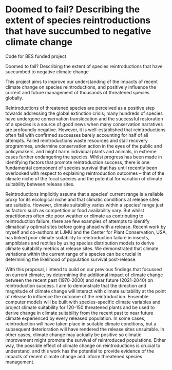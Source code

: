 # Doomed to fail? Describing the extent of species reintroductions that have succumbed to negative climate change
Code for BES funded project

Doomed to fail? Describing the extent of species reintroductions that have succumbed to negative climate change

This project aims to improve our understanding of the impacts of recent climate change on species reintroductions, and positively influence the current and future management of thousands of threatened species globally.

Reintroductions of threatened species are perceived as a positive step towards addressing the global extinction crisis; many hundreds of species have undergone conservation translocation and the successful restoration of a species is a source of good news when many conservation narratives are profoundly negative. However, it is well-established that reintroductions often fail with confirmed successes barely accounting for half of all attempts. Failed reintroductions waste resources and stall recovery programmes, undermine conservation action in the eyes of the public and policymakers, and might harm individual plants and animals, in extreme cases further endangering the species. Whilst progress has been made in identifying factors that promote reintroduction success, there is one fundamental component of species survival that has until recently
been overlooked with respect to explaining reintroduction outcomes – that of the climate niche of the focal species and the potential for variation of climate suitability between release sites.

Reintroductions implicitly assume that a species’ current range is a reliable proxy for its ecological niche and that climatic conditions at release sites are suitable. However, climate suitability varies within a species’ range just as factors such as competition or food availability vary. But whilst practitioners often cite poor weather or
climate as contributing to reintroduction failure, there are few examples of attempts to identify climatically optimal sites before going ahead with a release. Recent work by myself and co-authors at LJMU and the Center for Plant Conservation, USA, has linked poor climate suitability to reintroduction failure in insects, amphibians and reptiles by using species distribution models to derive climate suitability metrics at release sites. We demonstrated that climate variations within the current range of a species can be crucial in determining the likelihood of population survival post-release.

With this proposal, I intend to build on our previous findings that focussed on current climate, by determining the additional impact of climate change between the recent past (1970-2000) and near future (2021-2040) on reintroduction success. I aim to demonstrate that the direction and magnitude of climate change will interact with climate suitability at the point of release to influence the outcome of the reintroduction. Ensemble computer models will be built with species-specific climate variables and project climate suitability for 120-150 threatened plants and be used to derive change in climate suitability from the recent past to near future climate experienced by every released population. In some cases, reintroduction will have taken place in suitable climate conditions, but a subsequent deterioration will have rendered the release sites unsuitable. In other
cases, climate change may actually be positive so climatic improvement might promote the survival of reintroduced populations. Either way, the possible effect of climate change on reintroductions is crucial to understand, and this work has the potential to provide evidence of the impacts of recent climate change and inform threatened species management.
